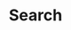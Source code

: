 ---
title: "Search" # in any language you want
layout: "search" # necessary for search
url: "/search"
summary: "search"
placeholder: "placeholder text in search input box"
---